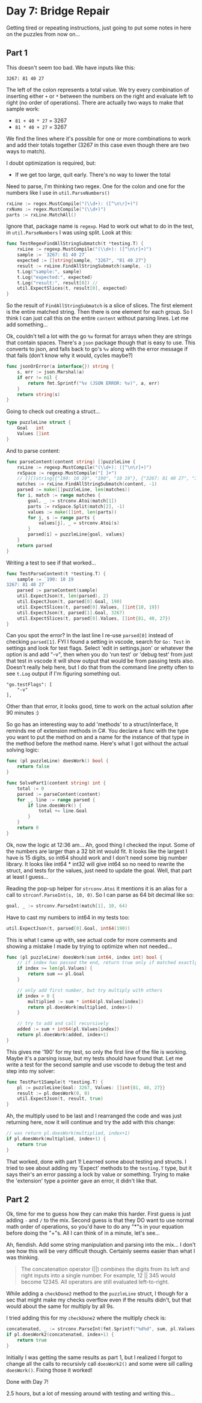 # Day 7: Bridge Repair

Getting tired or repeating instructions, just going to put some notes in here on
the puzzles from now on...

## Part 1

This doesn't seem too bad.   We have inputs like this:

    3267: 81 40 27

The left of the colon represents a total value.   We try every combination of 
inserting either `+` or `*` between the numbers on the right and evaluate
left to right (no order of operations).  There are actually two ways to make
that sample work:

* `81 + 40 * 27` = 3267
* `81 * 40 + 27` = 3267

We find the lines where it's possible for one or more combinations to work
and add their totals together (3267 in this case even though there are
two ways to match).

I doubt optimization is required, but:

* If we get too large, quit early.   There's no way to lower the total

Need to parse, I'm thinking two regex.   One for the colon and one for
the numbers like I use in `util.ParseNumbers()`

```go
rxLine := regex.MustCompile("(\\d+): ([^\n\r]+)")
rxNums := regex.MustCompile("(\\d+)")
parts := rxLine.MatchAll()
```

Ignore that, package name is `regexp`.   Had to work out what to do
in the test, in `util.ParseNumbers` I was using split.   Look at this:

```go
func TestRegexFindAllStringSubmatch(t *testing.T) {
	rxLine := regexp.MustCompile("(\\d+): ([^\n\r]+)")
	sample := `3267: 81 40 27`
	expected := []string{sample, "3267", "81 40 27"}
	result := rxLine.FindAllStringSubmatch(sample, -1)
	t.Log("sample:", sample)
	t.Log("expected:", expected)
	t.Log("result:", result[0]) //
	util.ExpectSlices(t, result[0], expected)
}
```

So the result of `FindAllStringSubmatch` is a slice of slices.  The first
element is the entire matched string.   Then there is one element for each
group.   So I think I can just call this on the entire `content` without
parsing lines.   Let me add something...

Ok, couldn't tell a lot with the go `%v` format for arrays when they are 
strings that contain spaces.   There's a `json` package though that is
easy to use.   This converts to json, and falls back to go's `%v` along
with the error message if that fails (don't know why it would, cycles maybe?)

```go
func jsonOrError(a interface{}) string {
	s, err := json.Marshal(a)
	if err != nil {
		return fmt.Sprintf("%v (JSON ERROR: %v)", a, err)
	}
	return string(s)
}
```

Going to check out creating a struct...

```go
type puzzleLine struct {
	Goal   int
	Values []int
}
```

And to parse content:

```go
func parseContent(content string) []puzzleLine {
	rxLine := regexp.MustCompile("(\\d+): ([^\n\r]+)")
	rxSpace := regexp.MustCompile("[ ]+")
	// [][]string{{"190: 10 19", "190", "10 19"}, {"3267: 81 40 27", "3267", "81 40 27"}}
	matches := rxLine.FindAllStringSubmatch(content, -1)
	parsed := make([]puzzleLine, len(matches))
	for i, match := range matches {
		goal, _ := strconv.Atoi(match[1])
		parts := rxSpace.Split(match[2], -1)
		values := make([]int, len(parts))
		for j, s := range parts {
			values[j], _ = strconv.Atoi(s)
		}
		parsed[i] = puzzleLine{goal, values}
	}
	return parsed
}
```

Writing a test to see if that worked...

```go
func TestParseContent(t *testing.T) {
	sample := `190: 10 19
3267: 81 40 27`
	parsed := parseContent(sample)
	util.ExpectJson(t, len(parsed), 2)
	util.ExpectJson(t, parsed[0].Goal, 190)
	util.ExpectSlices(t, parsed[0].Values, []int{10, 19})
	util.ExpectJson(t, parsed[1].Goal, 3267)
	util.ExpectSlices(t, parsed[0].Values, []int{81, 40, 27})
}
```

Can you spot the error?  In the last line I re-use `parsed[0]` instead of
checking `parsed[1]`.  FYI I found a setting in vscode, search for `Go: Test`
in settings and look for test flags.   Select 'edit in settings.json' or
whatever the option is and add "-v", then when you do 'run test' or 'debug test'
from just that test in vscode it will show output that would be from passing
tests also.  Doesn't really help here, but I do that from the command line
pretty often to see `t.Log` output if I'm figuring something out.

    "go.testFlags": [
        "-v"
    ],

Other than that error, it looks good, time to work on the actual solution after 90
minutes :)

So go has an interesting way to add 'methods' to a struct/interface, It reminds
me of extension methods in C#.  You declare a func with the type you want to
put the method on and a name for the instance of that type in the method before
the method name.   Here's what I got without the actual solving logic:

```go
func (pl puzzleLine) doesWork() bool {
	return false
}

func SolvePart1(content string) int {
	total := 0
	parsed := parseContent(content)
	for _, line := range parsed {
		if line.doesWork() {
			total += line.Goal
		}
	}
	return 0
}
```

Ok, now the logic at 12:36 am...  Ah, good thing I checked the input.  Some
of the numbers are larger than a 32 bit int would fit.   It looks like the
largest I have is 15 digits, so int64 should work and I don't need some
big number library.  It looks like int64 * int32 will give int64 so no
need to rewrite the struct, and tests for the values, just need to
update the goal.  Well, that part at least I guess...

Reading the pop-up helper for `strconv.Atoi` it mentions it is an alias
for a call to `strconf.ParseInt(s, 10, 0)`.   So I can parse as 64 bit
decimal like so:

```go
goal, _ := strconv.ParseInt(match[1], 10, 64)
```

Have to cast my numbers to int64 in my tests too:

```go
util.ExpectJson(t, parsed[0].Goal, int64(190))
```

This is what I came up with, see actual code for more comments and showing
a mistake I made by trying to optimize when not needed...

```go
func (pl puzzleLine) doesWork(sum int64, index int) bool {
	// if index has passed the end, return true only if matched exactly
	if index >= len(pl.Values) {
		return sum == pl.Goal
	}

	// only add first number, but try multiply with others
	if index > 0 {
		multiplied := sum * int64(pl.Values[index])
		return pl.doesWork(multiplied, index+1)
	}

	// try to add and call recursively
	added := sum + int64(pl.Values[index])
	return pl.doesWork(added, index+1)
}
```

This gives me '190' for my test, so only the first line of the file
is working.   Maybe it's a parsing issue, but my tests should have
found that.   Let me write a test for the second sample and use
vscode to debug the test and step into my solver:

```go
func TestPart1Sample(t *testing.T) {
	pl := puzzleLine{Goal: 3267, Values: []int{81, 40, 27}}
	result := pl.doesWork(0, 0)
	util.ExpectJson(t, result, true)
}
```

Ah, the multiply used to be last and I rearranged the code and was just
returning here, now it will continue and try the add with this change:

```go
// was return pl.doesWork(multiplied, index+1) 
if pl.doesWork(multiplied, index+1) {
    return true
}
```

That worked, done with part 1!  Learned some about testing and structs.
I tried to see about adding my 'Expect' methods to the `testing.T` type,
but it says their's an error passing a lock by value or something.  Trying
to make the 'extension' type a pointer gave an error, it didn't like that.

## Part 2

Ok, time for me to guess how they can make this harder.  First guess is just
adding `-` and `/` to the mix.    Second guess is that they DO want to use
normal math order of operations, so you'd have to do any "*"s in your
equation before doing the "+"s.  All I can think of in a minute, let's see...

Ah, fiendish.   Add some string manipulation and parsing into the mix...
I don't see how this will be very difficult though.   Certainly seems easier
than what I was thinking.

> The concatenation operator (||) combines the digits from its left and right
inputs into a single number. For example, 12 || 345 would become 12345. All
operators are still evaluated left-to-right.

While adding a `checkDone2` method to the `puzzleLine` struct, I though for
a sec that might make my checks overflow even if the results didn't, but
that would about the same for multiply by all 9s.

I tried adding this for my `checkDone2` where the multiply check is:

```go
concatenated, _ := strconv.ParseInt(fmt.Sprintf("%d%d", sum, pl.Values[index]), 10, 64)
if pl.doesWork2(concatenated, index+1) {
    return true
}
```

Initially I was getting the same results as part 1, but I realized I forgot to
change all the calls to recursivly call `doesWork2()` and some were sill calling
`doesWork()`.   Fixing those it worked!

Done with Day 7!

2.5 hours, but a lot of messing around with testing and writing this...


